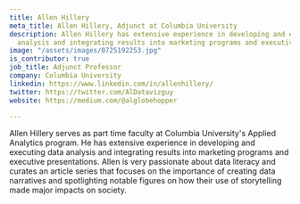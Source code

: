 ```yaml
---
title: Allen Hillery
meta_title: Allen Hillery, Adjunct at Columbia University
description: Allen Hillery has extensive experience in developing and executing data
  analysis and integrating results into marketing programs and executive presentations.
image: "/assets/images/0725192253.jpg"
is_contributor: true
job_title: Adjunct Professor
company: Columbia University
linkedin: https://www.linkedin.com/in/allenhillery/
twitter: https://twitter.com/AlDatavizguy
website: https://medium.com/@alglobehopper

---
```

Allen Hillery serves as part time faculty at Columbia University's Applied Analytics program. He has extensive experience in developing and executing data analysis and integrating results into marketing programs and executive presentations. Allen is very passionate about data literacy and curates an article series that focuses on the importance of creating data narratives and spotlighting notable figures on how their use of storytelling made major impacts on society.